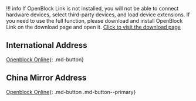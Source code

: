 !!! info
    If OpenBlock Link is not installed, you will not be able to connect hardware devices, select third-party devices, and load device extensions. If you need to use the full function, please download and install OpenBlock Link on the download page and open it. [Click to visit the download page](download-software.md)

## International Address

[Openblock Online](https://openblockcc.github.io/openblock-gui/develop/){: .md-button}

## China Mirror Address

[Openblock Online](https://openblockcc.gitee.io/openblock-gui/develop/){: .md-button  .md-button--primary}
